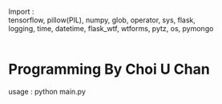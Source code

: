 Import : <br>
tensorflow, pillow(PIL), numpy, glob, operator, sys, flask,<br>
logging, time, datetime, flask_wtf, wtforms, pytz, os, pymongo<br><br>

Programming By Choi U Chan<br>
=======
usage : python main.py
